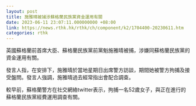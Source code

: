 ```yaml
---
layout: post
title: 施雅晴被捕涉蘇格蘭民族黨資金運用有關
date: 2023-06-11 23:07:11.000000000 +08:00
link: https://news.rthk.hk/rthk/ch/component/k2/1704400-20230611.htm
categories: rthk
---
```


英國蘇格蘭前首席大臣、蘇格蘭民族黨前黨魁施雅晴被捕，涉嫌同蘇格蘭民族黨的資金運用有關。

發言人指，在安排下，施雅晴於當地星期日出席警方訪談，期間她被警方拘捕及接受盤問。發言人強調，施雅晴過去經常指出會配合調查。

較早前，蘇格蘭警方在社交網絡twitter表示，拘捕一名52歲女子，與正在進行的蘇格蘭民族黨經費運用調查有關。
